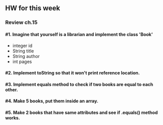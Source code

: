 ## HW for this week  

### Review ch.15  
#### #1. Imagine that yourself is a librarian and implement the class 'Book'
- integer id  
- String title  
- String author  
- int pages

#### #2. Implement toString so that it won't print reference location.  
#### #3. Implement equals method to check if two books are equal to each other.  
#### #4. Make 5 books, put them inside an array.  
#### #5. Make 2 books that have same attributes and see if .equals() method works.
